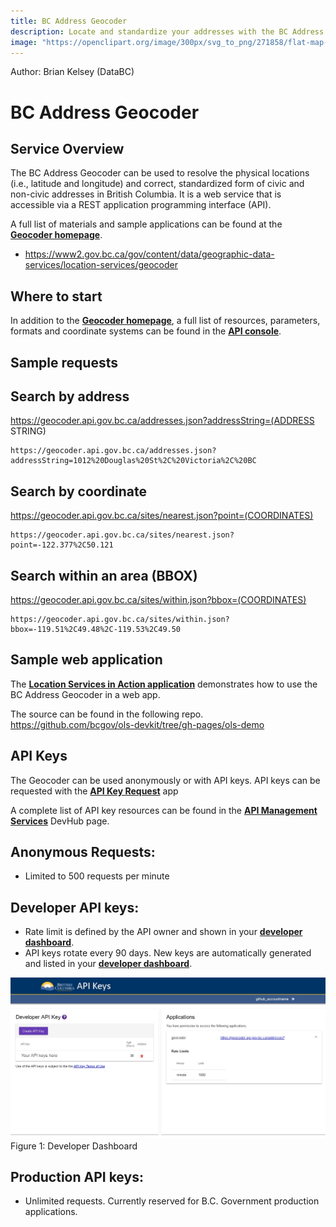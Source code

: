 ```yaml
---
title: BC Address Geocoder
description: Locate and standardize your addresses with the BC Address Geocoder.
image: "https://openclipart.org/image/300px/svg_to_png/271858/flat-map-gray.png"
---
```

Author: Brian Kelsey (DataBC)

# BC Address Geocoder

## Service Overview
The BC Address Geocoder can be used to resolve the physical locations (i.e., latitude and longitude) and correct, standardized form of civic and non-civic addresses in British Columbia.  It is a web service that is accessible via a REST application programming interface (API).

A full list of materials and sample applications can be found at the **[Geocoder homepage](https://www2.gov.bc.ca/gov/content/data/geographic-data-services/location-services/geocoder)**.
* https://www2.gov.bc.ca/gov/content/data/geographic-data-services/location-services/geocoder

## Where to start
In addition to the **[Geocoder homepage](https://www2.gov.bc.ca/gov/content/data/geographic-data-services/location-services/geocoder)**, a full list of resources, parameters, formats and coordinate systems can be found in the **[API console](https://catalogue.data.gov.bc.ca/dataset/physical-address-geocoding-web-service/resource/40d6411e-ab98-4df9-a24e-67f81c45f6fa/view/1d3c42fc-53dc-4aab-ae3b-f4d056cb00e0)**. 


## Sample requests

## Search by address

https://geocoder.api.gov.bc.ca/addresses.json?addressString=(ADDRESS STRING)
```console
https://geocoder.api.gov.bc.ca/addresses.json?addressString=1012%20Douglas%20St%2C%20Victoria%2C%20BC
```

## Search by coordinate
https://geocoder.api.gov.bc.ca/sites/nearest.json?point=(COORDINATES)
```console
https://geocoder.api.gov.bc.ca/sites/nearest.json?point=-122.377%2C50.121
```

## Search within an area (BBOX)
https://geocoder.api.gov.bc.ca/sites/within.json?bbox=(COORDINATES)
```console
https://geocoder.api.gov.bc.ca/sites/within.json?bbox=-119.51%2C49.48%2C-119.53%2C49.50
```

## Sample web application

The **[Location Services in Action application](https://ols-demo.apps.gov.bc.ca/index.html)** demonstrates how to use the BC Address Geocoder in a web app.

The source can be found in the following repo.
https://github.com/bcgov/ols-devkit/tree/gh-pages/ols-demo


## API Keys

The Geocoder can be used anonymously or with API keys.
API keys can be requested with the **[API Key Request](http://kq.apps.gov.bc.ca)** app

A complete list of API key resources can be found in the **[API Management Services](https://developer.gov.bc.ca/openshift-wiki/Z1yJPxt)** DevHub page.

## Anonymous Requests:
*  Limited to 500 requests per minute

## Developer API keys:
*  Rate limit is defined by the API owner and shown in your **[developer dashboard](https://gwa.apps.gov.bc.ca/)**.
*  API keys rotate every 90 days. New keys are automatically generated and listed in your **[developer dashboard](https://gwa.apps.gov.bc.ca/)**.

![Developer Dashboard](https://raw.githubusercontent.com/bcgov/gwa/master/img/Enable_API_Keys.JPG)
Figure 1: Developer Dashboard

## Production API keys:
*  Unlimited requests. Currently reserved for B.C. Government production applications.

